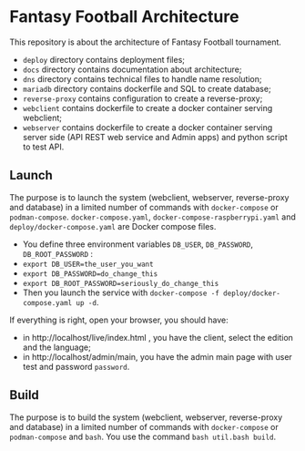 # Fantasy Football Architecture
This repository is about the architecture of Fantasy Football tournament.

 * `deploy` directory contains deployment files;
 * `docs` directory contains documentation about architecture;
 * `dns` directory contains technical files to handle name resolution;
 * `mariadb` directory contains dockerfile and SQL to create database;
 * `reverse-proxy` contains configuration to create a reverse-proxy;
 * `webclient` contains dockerfile to create a docker container serving webclient;
 * `webserver` contains dockerfile to create a docker container serving server side (API REST web service and Admin apps) and python script to test API.

## Launch

The purpose is to launch the system (webclient, webserver, reverse-proxy and database) in a limited number of commands with `docker-compose` or `podman-compose`.
`docker-compose.yaml`, `docker-compose-raspberrypi.yaml` and `deploy/docker-compose.yaml` are Docker compose files. 
 * You define three environment variables `DB_USER`, `DB_PASSWORD`, `DB_ROOT_PASSWORD` :
  * ```export DB_USER=the_user_you_want```
  * ```export DB_PASSWORD=do_change_this```
  * ```export DB_ROOT_PASSWORD=seriously_do_change_this```
 * Then you launch the service with ```docker-compose -f deploy/docker-compose.yaml up -d```.

 If everything is right, open your browser, you should have:
   * in http://localhost/live/index.html , you have the client, select the edition and the language;
   * in http://localhost/admin/main, you have the admin main page with user test and password `password`.

## Build

The purpose is to build the system (webclient, webserver, reverse-proxy and database) in a limited number of commands with `docker-compose` or `podman-compose` and `bash`.
You use the command `bash util.bash build`.

